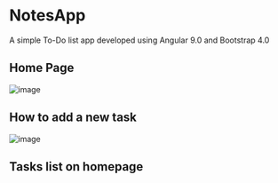 # NotesApp
A simple To-Do list app developed using Angular 9.0 and Bootstrap 4.0


## Home Page
![image](https://user-images.githubusercontent.com/9113723/86280479-7f95dc80-bbf9-11ea-80cd-79f8c784f0b4.png)

## How to add a new task
![image](https://user-images.githubusercontent.com/9113723/86280713-f4691680-bbf9-11ea-8e68-9a65d5d4713b.png)


## Tasks list on homepage
